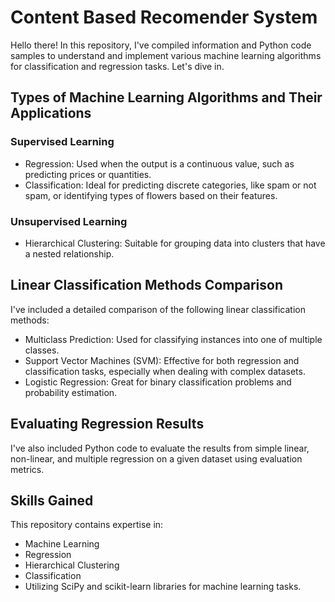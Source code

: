 # Content Based Recomender System
Hello there! In this repository, I've compiled information and Python code samples to understand and implement various machine learning algorithms for classification and regression tasks. Let's dive in.

## Types of Machine Learning Algorithms and Their Applications
### Supervised Learning
* Regression: Used when the output is a continuous value, such as predicting prices or quantities.
* Classification: Ideal for predicting discrete categories, like spam or not spam, or identifying types of flowers based on their features.
### Unsupervised Learning
* Hierarchical Clustering: Suitable for grouping data into clusters that have a nested relationship.

## Linear Classification Methods Comparison
I've included a detailed comparison of the following linear classification methods:
* Multiclass Prediction: Used for classifying instances into one of multiple classes.
* Support Vector Machines (SVM): Effective for both regression and classification tasks, especially when dealing with complex datasets.
* Logistic Regression: Great for binary classification problems and probability estimation.

## Evaluating Regression Results
I've also included Python code to evaluate the results from simple linear, non-linear, and multiple regression on a given dataset using evaluation metrics.

## Skills Gained
This repository contains expertise in:
* Machine Learning
* Regression
* Hierarchical Clustering
* Classification
* Utilizing SciPy and scikit-learn libraries for machine learning tasks.

